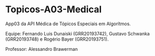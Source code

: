 # Topicos-A03-Medical
App03 da API Médica de Tópicos Especiais em Algorítmos. 

Equipe: Fernando Luis Dunaiski (GRR20193742), Gustavo Schwanka (GRR20193748) e Rogério Bayer (GRR20193751).

Professor: Alessandro Brawerman
